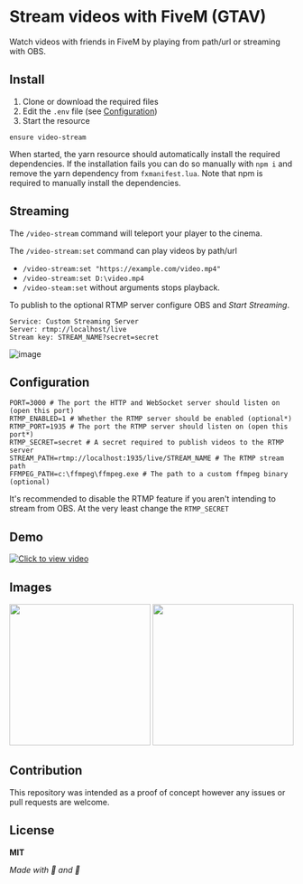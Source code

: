 # Stream videos with FiveM (GTAV)

Watch videos with friends in FiveM by playing from path/url or streaming with OBS.

## Install

1. Clone or download the required files
2. Edit the `.env` file (see [Configuration](#configuration))
3. Start the resource

```
ensure video-stream
```
When started, the yarn resource should automatically install the required dependencies. If the installation fails you can do so manually with `npm i` and remove the yarn dependency from `fxmanifest.lua`. Note that npm is required to manually install the dependencies. 


## Streaming

The `/video-stream` command will teleport your player to the cinema.

The `/video-stream:set` command can play videos by path/url
- `/video-stream:set "https://example.com/video.mp4"`
- `/video-stream:set D:\video.mp4`
- `/video-steam:set` without arguments stops playback.

To publish to the optional RTMP server configure OBS and _Start Streaming_.

```
Service: Custom Streaming Server
Server: rtmp://localhost/live
Stream key: STREAM_NAME?secret=secret
```

![image](https://user-images.githubusercontent.com/15322107/120051014-450e0d00-c01f-11eb-8096-5a17716d7ede.png)


## Configuration

```
PORT=3000 # The port the HTTP and WebSocket server should listen on (open this port)
RTMP_ENABLED=1 # Whether the RTMP server should be enabled (optional*)
RTMP_PORT=1935 # The port the RTMP server should listen on (open this port*)
RTMP_SECRET=secret # A secret required to publish videos to the RTMP server
STREAM_PATH=rtmp://localhost:1935/live/STREAM_NAME # The RTMP stream path
FFMPEG_PATH=c:\ffmpeg\ffmpeg.exe # The path to a custom ffmpeg binary (optional)
```
It's recommended to disable the RTMP feature if you aren't intending to stream from OBS. At the very least change the `RTMP_SECRET`

## Demo
[![Click to view video](http://img.youtube.com/vi/FxtIwBUKkUg/0.jpg)](http://www.youtube.com/watch?v=FxtIwBUKkUg "Click to view video")

## Images

<img src="https://user-images.githubusercontent.com/15322107/120053908-27e03b00-c02d-11eb-8697-0a4da4d86e0e.png" height="250">

<img src="https://user-images.githubusercontent.com/15322107/120053907-26af0e00-c02d-11eb-82da-52131000e3c0.png" height="250">

## Contribution
This repository was intended as a proof of concept however any issues or pull requests are welcome.


## License
__MIT__

_Made with 🍂 and 🐌_
